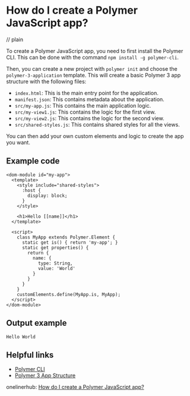 # How do I create a Polymer JavaScript app?
// plain

To create a Polymer JavaScript app, you need to first install the Polymer CLI. This can be done with the command `npm install -g polymer-cli`.

Then, you can create a new project with `polymer init` and choose the `polymer-3-application` template. This will create a basic Polymer 3 app structure with the following files:

* `index.html`: This is the main entry point for the application.
* `manifest.json`: This contains metadata about the application.
* `src/my-app.js`: This contains the main application logic.
* `src/my-view1.js`: This contains the logic for the first view.
* `src/my-view2.js`: This contains the logic for the second view.
* `src/shared-styles.js`: This contains shared styles for all the views.

You can then add your own custom elements and logic to create the app you want.

## Example code

```
<dom-module id="my-app">
  <template>
    <style include="shared-styles">
      :host {
        display: block;
      }
    </style>

    <h1>Hello [[name]]</h1>
  </template>

  <script>
    class MyApp extends Polymer.Element {
      static get is() { return 'my-app'; }
      static get properties() {
        return {
          name: {
            type: String,
            value: 'World'
          }
        }
      }
    }
    customElements.define(MyApp.is, MyApp);
  </script>
</dom-module>
```

## Output example

`Hello World`

## Helpful links
* [Polymer CLI](https://www.polymer-project.org/3.0/docs/tools/polymer-cli)
* [Polymer 3 App Structure](https://www.polymer-project.org/3.0/docs/start/reusable-elements)

onelinerhub: [How do I create a Polymer JavaScript app?](https://onelinerhub.com/javascript-polymer/how-do-i-create-a-polymer-javascript-app)